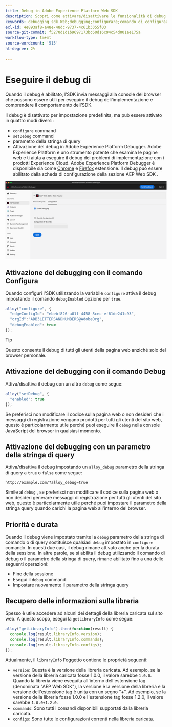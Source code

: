 ```yaml
---
title: Debug in Adobe Experience Platform Web SDK
description: Scopri come attivare/disattivare le funzionalità di debug nell’SDK per web di Experience Platform.
keywords: debugging sdk Web;debugging;configurare;comando di configurazione;comando di debug;edgeConfigId;setDebug;debugEnabled;debug;
exl-id: 4e893af8-a48e-48dc-9737-4c61b3355f03
source-git-commit: f5270d1d1b9697173bc60d16c94c54d001ae175a
workflow-type: tm+mt
source-wordcount: '515'
ht-degree: 2%

---
```


# Eseguire il debug di

Quando il debug è abilitato, l’SDK invia messaggi alla console del browser che possono essere utili per eseguire il debug dell’implementazione e comprendere il comportamento dell’SDK.

Il debug è disattivato per impostazione predefinita, ma può essere attivato in quattro modi diversi:

* `configure` command
* `setDebug` command
* parametro della stringa di query
* Attivazione del debug in Adobe Experience Platform Debugger. Adobe Experience Platform è uno strumento potente che esamina le pagine web e ti aiuta a eseguire il debug dei problemi di implementazione con i prodotti Experience Cloud. Adobe Experience Platform Debugger è disponibile sia come [Chrome](https://chrome.google.com/webstore/detail/adobe-experience-platform/bfnnokhpnncpkdmbokanobigaccjkpob) e [Firefox](https://addons.mozilla.org/it/firefox/addon/adobe-experience-platform-dbg/) estensione. Il debug può essere abilitato dalla scheda di configurazione della sezione AEP Web SDK .

![](../assets/enable-debugging.png)

## Attivazione del debugging con il comando Configura

Quando configuri l&#39;SDK utilizzando la variabile `configure` attiva il debug impostando il comando `debugEnabled` opzione per `true`.

```javascript
alloy("configure", {
  "edgeConfigId": "ebebf826-a01f-4458-8cec-ef61de241c93",
  "orgId":"ADB3LETTERSANDNUMBERS@AdobeOrg",
  "debugEnabled": true
});
```

>[!TIP]
>
>Questo consente il debug di tutti gli utenti della pagina web anziché solo del browser personale.

## Attivazione del debugging con il comando Debug

Attiva/disattiva il debug con un altro `debug` come segue:

```javascript
alloy("setDebug", {
  "enabled": true
});
```

Se preferisci non modificare il codice sulla pagina web o non desideri che i messaggi di registrazione vengano prodotti per tutti gli utenti del sito web, questo è particolarmente utile perché puoi eseguire il `debug` nella console JavaScript del browser in qualsiasi momento.

## Attivazione del debugging con un parametro della stringa di query

Attiva/disattiva il debug impostando un `alloy_debug` parametro della stringa di query a `true` o `false` come segue:

```HTTP
http://example.com/?alloy_debug=true
```

Simile al `debug` , se preferisci non modificare il codice sulla pagina web o non desideri generare messaggi di registrazione per tutti gli utenti del sito web, questo è particolarmente utile perché puoi impostare il parametro della stringa query quando carichi la pagina web all&#39;interno del browser.

## Priorità e durata

Quando il debug viene impostato tramite la `debug` parametro della stringa di comando o di query sostituisce qualsiasi `debug` impostato in `configure` comando. In questi due casi, il debug rimane attivato anche per la durata della sessione. In altre parole, se si abilita il debug utilizzando il comando di debug o il parametro della stringa di query, rimane abilitato fino a una delle seguenti operazioni:

* Fine della sessione
* Esegui il `debug` command
* Impostare nuovamente il parametro della stringa query

## Recupero delle informazioni sulla libreria

Spesso è utile accedere ad alcuni dei dettagli della libreria caricata sul sito web. A questo scopo, esegui la `getLibraryInfo` come segue:

```js
alloy("getLibraryInfo").then(function(result) {
  console.log(result.libraryInfo.version);
  console.log(result.libraryInfo.commands);
  console.log(result.libraryInfo.configs);
});
```

Attualmente, il `libraryInfo` l&#39;oggetto contiene le proprietà seguenti:

* `version`: Questa è la versione della libreria caricata. Ad esempio, se la versione della libreria caricata fosse 1.0.0, il valore sarebbe `1.0.0`. Quando la libreria viene eseguita all&#39;interno dell&#39;estensione tag (denominata &quot;AEP Web SDK&quot;), la versione è la versione della libreria e la versione dell&#39;estensione tag è unita con un segno &quot;+&quot;. Ad esempio, se la versione della libreria fosse 1.0.0 e l&#39;estensione tag fosse 1.2.0, il valore sarebbe `1.0.0+1.2.0`.
* `commands`: Sono tutti i comandi disponibili supportati dalla libreria caricata.
* `configs`: Sono tutte le configurazioni correnti nella libreria caricata.
